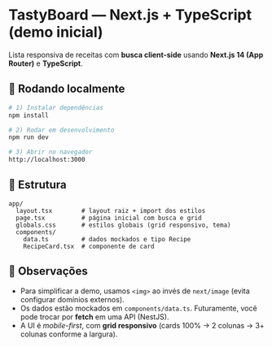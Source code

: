# TastyBoard — Next.js + TypeScript (demo inicial)

Lista responsiva de receitas com **busca client-side** usando **Next.js 14 (App Router)** e **TypeScript**.

## 🚀 Rodando localmente
```bash
# 1) Instalar dependências
npm install

# 2) Rodar em desenvolvimento
npm run dev

# 3) Abrir no navegador
http://localhost:3000
```

## 📂 Estrutura
```
app/
  layout.tsx        # layout raiz + import dos estilos
  page.tsx          # página inicial com busca e grid
  globals.css       # estilos globais (grid responsivo, tema)
  components/
    data.ts         # dados mockados e tipo Recipe
    RecipeCard.tsx  # componente de card
```

## 🧠 Observações
- Para simplificar a demo, usamos `<img>` ao invés de `next/image` (evita configurar domínios externos).
- Os dados estão mockados em `components/data.ts`. Futuramente, você pode trocar por **fetch** em uma API (NestJS).
- A UI é *mobile-first*, com **grid responsivo** (cards 100% → 2 colunas → 3+ colunas conforme a largura).
